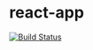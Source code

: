 # react-app

[![Build Status](https://travis-ci.com/GaponNull/react-app.svg?token=TQNW5sk7Nrooz8xHJS7f&branch=dev)](https://travis-ci.com/GaponNull/react-app)
